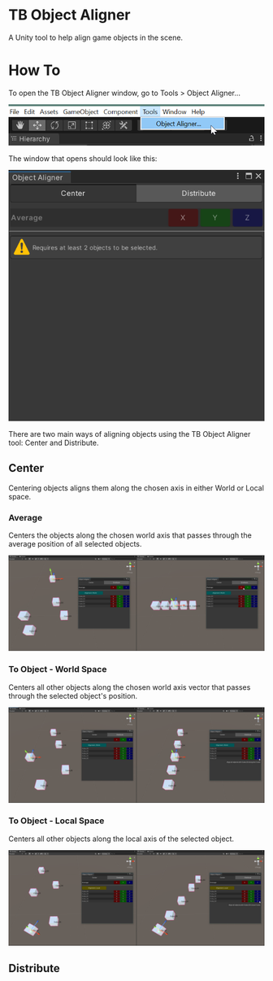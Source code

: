 # TB Object Aligner
A Unity tool to help align game objects in the scene.

# How To
To open the TB Object Aligner window, go to Tools > Object Aligner...

![Opening the tool](/Images/ObjectAligner_OpenTool_01.png?raw=true)

The window that opens should look like this:

![Overview image of the tool](/Images/ObjectAligner_Main_01.png?raw=true)

There are two main ways of aligning objects using the TB Object Aligner tool: Center and Distribute.

## Center
Centering objects aligns them along the chosen axis in either World or Local space.

### Average
Centers the objects along the chosen world axis that passes through the average position of all selected objects.

![Average centering](/Images/ObjectAligner_Center_Average_01.png?raw=true)

### To Object - World Space
Centers all other objects along the chosen world axis vector that passes through the selected object's position.

![To object centering](/Images/ObjectAligner_Center_Single_World_01.png?raw=true)

### To Object - Local Space
Centers all other objects along the local axis of the selected object.

![To object centering](/Images/ObjectAligner_Center_Single_Local_01.png?raw=true)

## Distribute